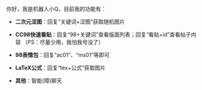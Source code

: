 你好，我是机器人小Q，目前我的功能有：

- **二次元涩图**：回复“关键词+涩图”获取随机图片
- **CC98快速看贴**：回复“98+关键词”查看版面列表；回复“看贴+id”查看帖子内容
（PS：尽量少用，我怕我号没了）

- **98表情包**：回复“ac01”、“ms01”等即可

- **LaTeX公式**：回复“tex+公式”获取图片

- **其他**：智能(障)聊天